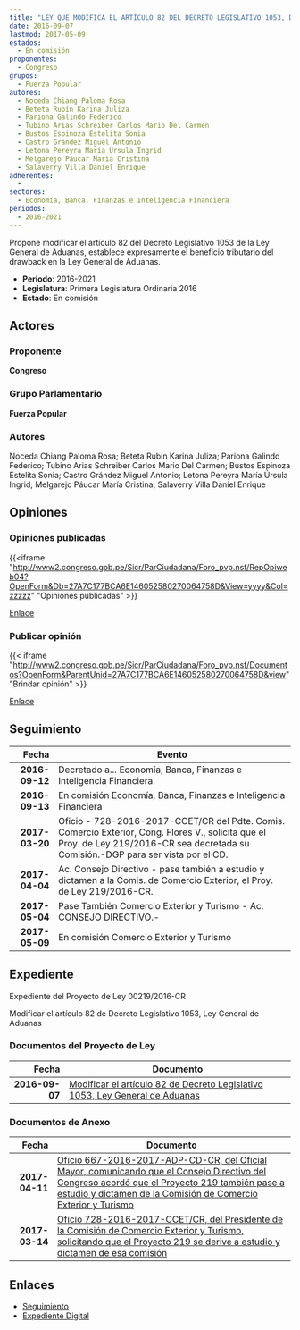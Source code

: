 ```yaml
---
title: "LEY QUE MODIFICA EL ARTÍCULO 82 DEL DECRETO LEGISLATIVO 1053, DE LA LEY GENERAL DE ADUANAS"
date: 2016-09-07
lastmod: 2017-05-09
estados: 
  - En comisión
proponentes: 
  - Congreso
grupos: 
  - Fuerza Popular
autores: 
  - Noceda Chiang Paloma Rosa
  - Beteta Rubín Karina Juliza
  - Pariona Galindo Federico
  - Tubino Arias Schreiber Carlos Mario Del Carmen
  - Bustos Espinoza Estelita Sonia
  - Castro Grández Miguel Antonio
  - Letona Pereyra María Úrsula Ingrid
  - Melgarejo Páucar María Cristina
  - Salaverry Villa Daniel Enrique
adherentes: 
  - 
sectores: 
  - Economía, Banca, Finanzas e Inteligencia Financiera
periodos: 
  - 2016-2021
---
```


Propone modificar el artículo 82 del Decreto Legislativo 1053 de la Ley General de Aduanas, establece expresamente el beneficio tributario del drawback en la Ley General de Aduanas.

- **Periodo**: 2016-2021
- **Legislatura**: Primera Legislatura Ordinaria 2016
- **Estado**: En comisión

## Actores

### Proponente

**Congreso**

### Grupo Parlamentario

**Fuerza Popular**

### Autores

Noceda Chiang Paloma Rosa; Beteta Rubín Karina Juliza; Pariona Galindo Federico; Tubino Arias Schreiber Carlos Mario Del Carmen; Bustos Espinoza Estelita Sonia; Castro Grández Miguel Antonio; Letona Pereyra María Úrsula Ingrid; Melgarejo Páucar María Cristina; Salaverry Villa Daniel Enrique


## Opiniones

### Opiniones publicadas

{{<iframe "http://www2.congreso.gob.pe/Sicr/ParCiudadana/Foro_pvp.nsf/RepOpiweb04?OpenForm&Db=27A7C177BCA6E146052580270064758D&View=yyyy&Col=zzzzz" "Opiniones publicadas" >}}

[Enlace](http://www2.congreso.gob.pe/Sicr/ParCiudadana/Foro_pvp.nsf/RepOpiweb04?OpenForm&Db=27A7C177BCA6E146052580270064758D&View=yyyy&Col=zzzzz)
### Publicar opinión

{{< iframe "http://www2.congreso.gob.pe/Sicr/ParCiudadana/Foro_pvp.nsf/Documentos?OpenForm&ParentUnid=27A7C177BCA6E146052580270064758D&view" "Brindar opinión" >}}

[Enlace](http://www2.congreso.gob.pe/Sicr/ParCiudadana/Foro_pvp.nsf/Documentos?OpenForm&ParentUnid=27A7C177BCA6E146052580270064758D&view)

## Seguimiento

| Fecha | Evento |
|------:|--------|
| **2016-09-12** | Decretado a... Economía, Banca, Finanzas e Inteligencia Financiera|
| **2016-09-13** | En comisión Economía, Banca, Finanzas e Inteligencia Financiera|
| **2017-03-20** | Oficio - 728-2016-2017-CCET/CR del Pdte. Comis. Comercio Exterior, Cong. Flores V., solicita que el Proy. de Ley 219/2016-CR sea decretada su Comisión.-DGP para ser vista por el CD.|
| **2017-04-04** | Ac. Consejo Directivo - pase también a estudio y dictamen a la Comis. de Comercio Exterior, el Proy. de Ley 219/2016-CR.|
| **2017-05-04** | Pase También Comercio Exterior y Turismo - Ac. CONSEJO DIRECTIVO.-|
| **2017-05-09** | En comisión Comercio Exterior y Turismo|


## Expediente

Expediente del Proyecto de Ley 00219/2016-CR

Modificar el artículo 82 de Decreto Legislativo 1053, Ley General de Aduanas


### Documentos del Proyecto de Ley

| Fecha | Documento |
|------:|--------|
| **2016-09-07** | [Modificar el artículo 82 de Decreto Legislativo 1053, Ley General de Aduanas](http://www.leyes.congreso.gob.pe/Documentos/2016_2021/Proyectos_de_Ley_y_de_Resoluciones_Legislativas/PL0021920160907...pdf) |

### Documentos de Anexo

| Fecha | Documento |
|------:|--------|
| **2017-04-11** | [Oficio 667-2016-2017-ADP-CD-CR, del Oficial Mayor, comunicando que el Consejo Directivo del Congreso acordó que el Proyecto 219 también pase a estudio y dictamen de la Comisión de Comercio Exterior y Turismo](http://www.leyes.congreso.gob.pe/Documentos/2016_2021/Oficios/Oficialia_Mayor/OFICIO-667-2016-2017-ADP-CD-CR.pdf) |
| **2017-03-14** | [Oficio 728-2016-2017-CCET/CR, del Presidente de la Comisión de Comercio Exterior y Turismo, solicitando que el Proyecto 219 se derive a estudio y dictamen de esa comisión](http://www.leyes.congreso.gob.pe/Documentos/2016_2021/Oficios/Comisiones_Ordinarias/OFICIO-728-2016-2017-CCET-CR.pdf) |

## Enlaces 

- [Seguimiento](http://www2.congreso.gob.pehttp://www2.congreso.gob.pe/Sicr/TraDocEstProc/CLProLey2016.nsf/f7fff46988ca05b1052578e100829cc7/5990f8d91ad8da3d05258027006477c0?OpenDocument)
- [Expediente Digital](http://www2.congreso.gob.pehttp://www2.congreso.gob.pe/Sicr/TraDocEstProc/CLProLey2016.nsf/f7fff46988ca05b1052578e100829cc7/5990f8d91ad8da3d05258027006477c0?OpenDocument&Click=05257FB7005EB655.eb71d0cf91d8294e05256cdf006b5706/$Body/0.1C6C)
